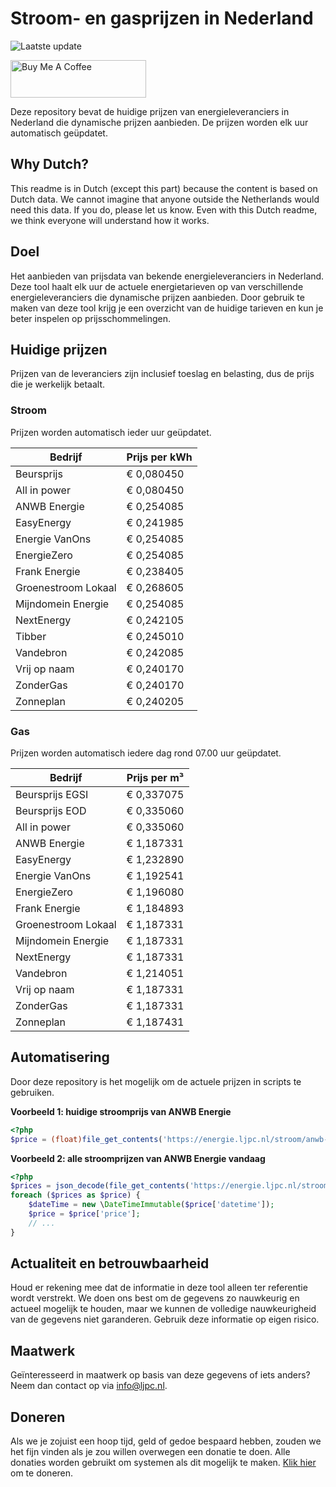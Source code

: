 # Stroom- en gasprijzen in Nederland

![Laatste update](https://img.shields.io/badge/laatste%20update-2025--04--25%2003%3A00%20CET-brightgreen)

<a href="https://www.buymeacoffee.com/Lars-" target="_blank"><img src="https://cdn.buymeacoffee.com/buttons/v2/default-orange.png" alt="Buy Me A Coffee" height="60" style="height: 60px !important;width: 217px !important;" ></a>

Deze repository bevat de huidige prijzen van energieleveranciers in Nederland die dynamische prijzen aanbieden. De prijzen worden elk uur automatisch geüpdatet.

## Why Dutch?

This readme is in Dutch (except this part) because the content is based on Dutch data. We cannot imagine that anyone outside the Netherlands would need this data. If you do, please let us know. Even with this Dutch readme, we think
everyone will understand how it works.

## Doel

Het aanbieden van prijsdata van bekende energieleveranciers in Nederland. Deze tool haalt elk uur de actuele energietarieven op van verschillende energieleveranciers die dynamische prijzen aanbieden. Door gebruik te maken van deze tool
krijg je een overzicht van de huidige tarieven en kun je beter inspelen op prijsschommelingen.

## Huidige prijzen

Prijzen van de leveranciers zijn inclusief toeslag en belasting, dus de prijs die je werkelijk betaalt.

### Stroom

Prijzen worden automatisch ieder uur geüpdatet.

 Bedrijf | Prijs per kWh 
---------|---------------
Beursprijs | € 0,080450
All in power | € 0,080450
ANWB Energie | € 0,254085
EasyEnergy | € 0,241985
Energie VanOns | € 0,254085
EnergieZero | € 0,254085
Frank Energie | € 0,238405
Groenestroom Lokaal | € 0,268605
Mijndomein Energie | € 0,254085
NextEnergy | € 0,242105
Tibber | € 0,245010
Vandebron | € 0,242085
Vrij op naam | € 0,240170
ZonderGas | € 0,240170
Zonneplan | € 0,240205


### Gas

Prijzen worden automatisch iedere dag rond 07.00 uur geüpdatet.

 Bedrijf | Prijs per m³ 
---------|--------------
Beursprijs EGSI | € 0,337075
Beursprijs EOD | € 0,335060
All in power | € 0,335060
ANWB Energie | € 1,187331
EasyEnergy | € 1,232890
Energie VanOns | € 1,192541
EnergieZero | € 1,196080
Frank Energie | € 1,184893
Groenestroom Lokaal | € 1,187331
Mijndomein Energie | € 1,187331
NextEnergy | € 1,187331
Vandebron | € 1,214051
Vrij op naam | € 1,187331
ZonderGas | € 1,187331
Zonneplan | € 1,187431


## Automatisering

Door deze repository is het mogelijk om de actuele prijzen in scripts te gebruiken.

**Voorbeeld 1: huidige stroomprijs van ANWB Energie**

```php
<?php
$price = (float)file_get_contents('https://energie.ljpc.nl/stroom/anwb-energie-nu.txt');

```

**Voorbeeld 2: alle stroomprijzen van ANWB Energie vandaag**

```php
<?php
$prices = json_decode(file_get_contents('https://energie.ljpc.nl/stroom/all-in-power-vandaag.json'),true);
foreach ($prices as $price) {
    $dateTime = new \DateTimeImmutable($price['datetime']);
    $price = $price['price'];
    // ...
}
```

## Actualiteit en betrouwbaarheid

Houd er rekening mee dat de informatie in deze tool alleen ter referentie wordt verstrekt. We doen ons best om de gegevens zo nauwkeurig en actueel mogelijk te houden, maar we kunnen de volledige nauwkeurigheid van de gegevens niet
garanderen. Gebruik deze informatie op eigen risico.

## Maatwerk

Geïnteresseerd in maatwerk op basis van deze gegevens of iets anders? Neem dan contact op
via [info@ljpc.nl](mailto:info@ljpc.nl?subject=Energie%20prijzen).

## Doneren

Als we je zojuist een hoop tijd, geld of gedoe bespaard hebben, zouden we het fijn vinden als je zou willen overwegen een
donatie te doen. Alle donaties worden gebruikt om systemen als dit mogelijk te
maken. [Klik hier](https://www.buymeacoffee.com/Lars-) om te doneren.

